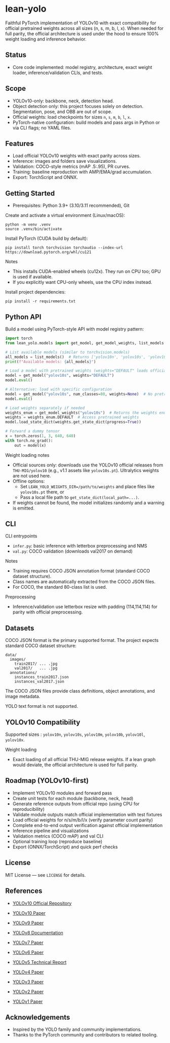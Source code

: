 # lean-yolo

 Faithful PyTorch implementation of YOLOv10 with exact compatibility for official pretrained weights across all sizes (n, s, m, b, l, x). When needed for full parity, the official architecture is used under the hood to ensure 100% weight loading and inference behavior.

## Status
- Core code implemented: model registry, architecture, exact weight loader, inference/validation CLIs, and tests.

## Scope
- YOLOv10-only: backbone, neck, detection head.
- Object detection only: this project focuses solely on detection. Segmentation, pose, and OBB are out of scope.
- Official weights: load checkpoints for sizes `n`, `s`, `m`, `b`, `l`, `x`.
- PyTorch-native configuration: build models and pass args in Python or via CLI flags; no YAML files.

## Features 
- Load official YOLOv10 weights with exact parity across sizes.
- Inference: images and folders save visualizations.
- Validation: COCO-style metrics (mAP .5:.95), PR curves.
- Training: baseline reproduction with AMP/EMA/grad accumulation.
- Export: TorchScript and ONNX.

## Getting Started

- Prerequisites: Python 3.9+ (3.10/3.11 recommended), Git

Create and activate a virtual environment (Linux/macOS):
```
python -m venv .venv
source .venv/bin/activate
```

Install PyTorch (CUDA build by default):
```
pip install torch torchvision torchaudio --index-url https://download.pytorch.org/whl/cu121
```
Notes
- This installs CUDA-enabled wheels (cu12x). They run on CPU too; GPU is used if available.
- If you explicitly want CPU-only wheels, use the CPU index instead.

Install project dependencies:
```
pip install -r requirements.txt
```

## Python API

Build a model using PyTorch-style API with model registry pattern:
```python
import torch
from lean_yolo.models import get_model, get_model_weights, list_models

# List available models (similar to torchvision.models)
all_models = list_models()  # Returns ['yolov10n', 'yolov10s', 'yolov10m', 'yolov10b', 'yolov10l', 'yolov10x']
print(f"Available models: {all_models}")

# Load a model with pretrained weights (weights="DEFAULT" loads official weights)
model = get_model("yolov10s", weights="DEFAULT")
model.eval()

# Alternative: load with specific configuration
model = get_model("yolov10s", num_classes=80, weights=None)  # No pretrained weights
model.eval()

# Load weights separately if needed
weights_enum = get_model_weights("yolov10s")  # Returns the weights enum class
weights = weights_enum.DEFAULT  # Access pretrained weights
model.load_state_dict(weights.get_state_dict(progress=True))

# Forward a dummy tensor
x = torch.zeros(1, 3, 640, 640)
with torch.no_grad():
    out = model(x)
```

Weight loading notes
- Official sources only: downloads use the YOLOv10 official releases from `THU-MIG/yolov10` (e.g., v1.1 assets like `yolov10s.pt`). Ultralytics weights are not used here.
- Offline options:
  - Set `LEAN_YOLO_WEIGHTS_DIR=/path/to/weights` and place files like `yolov10s.pt` there, or
  - Pass a local file path to `get_state_dict(local_path=...)`.
- If weights cannot be found, the model initializes randomly and a warning is emitted.


## CLI 

CLI entrypoints
- `infer.py`: basic inference with letterbox preprocessing and NMS
- `val.py`: COCO validation (downloads val2017 on demand)

Notes
- Training requires COCO JSON annotation format (standard COCO dataset structure).
- Class names are automatically extracted from the COCO JSON files.
- For COCO, the standard 80-class list is used.

Preprocessing
- Inference/validation use letterbox resize with padding (114,114,114) for parity with official preprocessing.

## Datasets

COCO JSON format is the primary supported format. The project expects standard COCO dataset structure:

```
data/
  images/
    train2017/ ... .jpg
    val2017/   ... .jpg
  annotations/
    instances_train2017.json
    instances_val2017.json
```

The COCO JSON files provide class definitions, object annotations, and image metadata.

YOLO text format is not supported.

## YOLOv10 Compatibility

Supported sizes : `yolov10n`, `yolov10s`, `yolov10m`, `yolov10b`, `yolov10l`, `yolov10x`.

Weight loading
- Exact loading of all official THU-MIG release weights. If a lean graph would deviate, the official architecture is used for full parity.

## Roadmap (YOLOv10-first)
- Implement YOLOv10 modules and forward pass
- Create unit tests for each module (backbone, neck, head)
- Generate reference outputs from official repo (using CPU for reproducibility)
- Validate module outputs match official implementation with test fixtures
- Load official weights for n/s/m/b/l/x (verify parameter count parity)
- Complete end-to-end output verification against official implementation
- Inference pipeline and visualizations
- Validation metrics (COCO mAP) and val CLI
- Optional training loop (reproduce baseline)
- Export (ONNX/TorchScript) and quick perf checks

## License
MIT License — see `LICENSE` for details.

## References
- [YOLOv10 Official Repository](https://github.com/THU-MIG/yolov10)

- [YOLOv10 Paper](https://arxiv.org/abs/2405.14458)
- [YOLOv9 Paper](https://arxiv.org/abs/2402.13616)
- [YOLOv8 Documentation](https://docs.ultralytics.com/models/yolov8/)
- [YOLOv7 Paper](https://arxiv.org/abs/2207.02696)
- [YOLOv6 Paper](https://arxiv.org/abs/2209.02976)
- [YOLOv5 Technical Report](https://github.com/ultralytics/yolov5)
- [YOLOv4 Paper](https://arxiv.org/abs/2004.10934)
- [YOLOv3 Paper](https://arxiv.org/abs/1804.02767)
- [YOLOv2 Paper](https://arxiv.org/abs/1612.08242)
- [YOLOv1 Paper](https://arxiv.org/abs/1506.02640)

## Acknowledgements
- Inspired by the YOLO family and community implementations.
- Thanks to the PyTorch community and contributors to related tooling.
